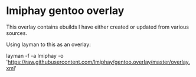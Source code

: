 lmiphay gentoo overlay
=======================

This overlay contains ebuilds I have either created or updated from
various sources.

Using layman to this as an overlay:

layman -f -a lmiphay -o 'https://raw.githubusercontent.com/lmiphay/gentoo.overlay/master/overlay.xml'
